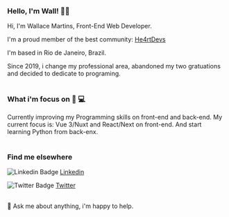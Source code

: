 ### Hello, I'm Wall! 🖖🏼

Hi, I'm Wallace Martins, Front-End Web Developer. 

I'm a proud member of the best community: [He4rtDevs](https://heartdevs.com/) 

I'm based in Rio de Janeiro, Brazil.

Since 2019, i change my professional area, abandoned my two gratuations and decided to dedicate to programing.<br><br>

### What i'm focus on 💁 💻

Currently improving my Programming skills on front-end and back-end. My current focus is: Vue 3/Nuxt and React/Next on front-end. And start learning Python from back-enx.<br><br>

### Find me elsewhere

![Linkedin Badge](https://github.com/paulrobertlloyd/socialmediaicons/blob/main/linkedin-16x16.png?raw=true) [Linkedin](https://www.linkedin.com/in/wallmartins/)

![Twitter Badge](https://github.com/paulrobertlloyd/socialmediaicons/blob/main/twitter-16x16.png?raw=true) [Twitter](https://twitter.com/wall_martins1)<br><br>

💬 Ask me about anything, i'm happy to help.
